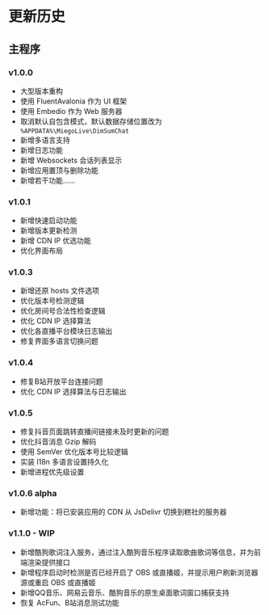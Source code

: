 # 更新历史

## 主程序

### v1.0.0

- 大型版本重构
- 使用 FluentAvalonia 作为 UI 框架
- 使用 Embedio 作为 Web 服务器
- 取消默认自包含模式，默认数据存储位置改为 `%APPDATA%\MiegoLive\DimSumChat`
- 新增多语言支持
- 新增日志功能
- 新增 Websockets 会话列表显示
- 新增应用置顶与删除功能
- 新增若干功能……

### v1.0.1

- 新增快速启动功能
- 新增版本更新检测
- 新增 CDN IP 优选功能
- 优化界面布局

### v1.0.3

- 新增还原 hosts 文件选项
- 优化版本号检测逻辑
- 优化房间号合法性检查逻辑
- 优化 CDN IP 选择算法
- 优化各直播平台模块日志输出
- 修复界面多语言切换问题

### v1.0.4

- 修复B站开放平台连接问题
- 优化 CDN IP 选择算法与日志输出

### v1.0.5

- 修复抖音页面跳转直播间链接未及时更新的问题
- 优化抖音消息 Gzip 解码
- 使用 SemVer 优化版本号比较逻辑
- 实装 I18n 多语言设置持久化
- 新增进程优先级设置

### v1.0.6 alpha

- 新增功能：将已安装应用的 CDN 从 JsDelivr 切换到糕社的服务器

### v1.1.0 - WIP

- 新增酷狗歌词注入服务，通过注入酷狗音乐程序读取歌曲歌词等信息，并为前端渲染提供接口
- 新增程序启动时检测是否已经开启了 OBS 或直播姬，并提示用户刷新浏览器源或重启 OBS 或直播姬
- 新增QQ音乐、网易云音乐、酷狗音乐的原生桌面歌词窗口捕获支持
- 恢复 AcFun、B站消息测试功能